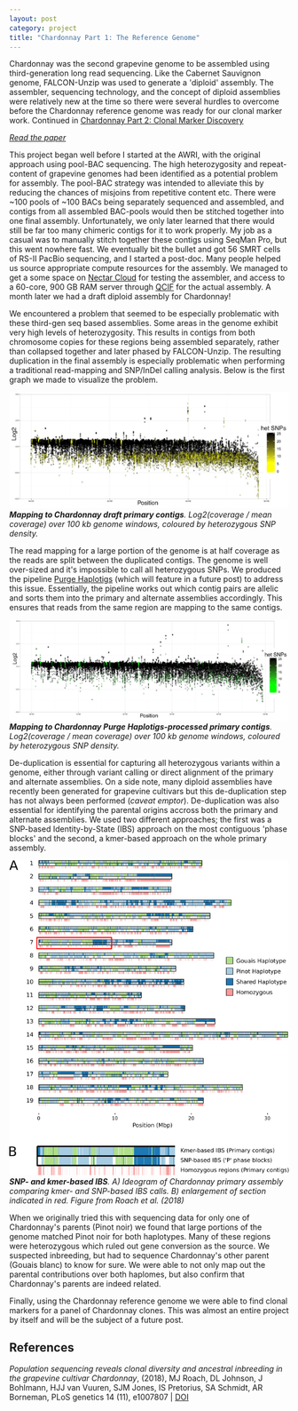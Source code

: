 ```yaml
---
layout: post
category: project
title: "Chardonnay Part 1: The Reference Genome"
---
```


Chardonnay was the second grapevine genome to be assembled using third-generation long read sequencing.
Like the Cabernet Sauvignon genome, FALCON-Unzip was used to generate a 'diploid' assembly.
The assembler, sequencing technology, and the concept of diploid assemblies were relatively new at the time
so there were several hurdles to overcome before the Chardonnay reference genome was ready for our clonal marker work.
Continued in [Chardonnay Part 2: Clonal Marker Discovery](/project/2020/05/26/grapevine-clonal-marker-discovery.html)

[_Read the paper_](https://doi.org/10.1371/journal.pgen.1007807)

This project began well before I started at the AWRI, with the original approach using pool-BAC sequencing.
The high heterozygosity and repeat-content of grapevine genomes had been identified as a potential problem for assembly.
The pool-BAC strategy was intended to alleviate this by reducing the chances of misjoins from repetitive content etc.
There were ~100 pools of ~100 BACs being separately sequenced and assembled,
and contigs from all assembled BAC-pools would then be stitched together into one final assembly.
Unfortunately, we only later learned that there would still be far too many chimeric contigs for it to work properly.
My job as a casual was to manually stitch together these contigs using SeqMan Pro, but this went nowhere fast.
We eventually bit the bullet and got 56 SMRT cells of RS-II PacBio sequencing, and I started a post-doc.
Many people helped us source appropriate compute resources for the assembly.
We managed to get a some space on [Nectar Cloud](nectar.org.au) for testing the assembler, and access to a 60-core, 900 GB RAM server through [QCIF](https://www.qcif.edu.au/) for the actual assembly.
A month later we had a draft diploid assembly for Chardonnay!

We encountered a problem that seemed to be especially problematic with these third-gen seq based assemblies.
Some areas in the genome exhibit very high levels of heterozygosity.
This results in contigs from both chromosome copies for these regions being assembled separately,
rather than collapsed together and later phased by FALCON-Unzip.
The resulting duplication in the final assembly is especially problematic when performing a traditional read-mapping and SNP/InDel calling analysis.
Below is the first graph we made to visualize the problem.

![](/assets/images/chardonnay-pre-purged.png)
___Mapping to Chardonnay draft primary contigs__. Log2(coverage / mean coverage) over 100 kb genome windows, coloured by heterozygous SNP density._

The read mapping for a large portion of the genome is at half coverage as the reads are split between the duplicated contigs.
The genome is well over-sized and it's impossible to call all heterozygous SNPs.
We produced the pipeline [Purge Haplotigs](https://doi.org/10.1186/s12859-018-2485-7) (which will feature in a future post) to address this issue.
Essentially, the pipeline works out which contig pairs are allelic and sorts them into the primary and alternate assemblies accordingly.
This ensures that reads from the same region are mapping to the same contigs.

![](/assets/images/chardonnay-post-purged.png)
___Mapping to Chardonnay Purge Haplotigs-processed primary contigs__. Log2(coverage / mean coverage) over 100 kb genome windows, coloured by heterozygous SNP density._

De-duplication is essential for capturing all heterozygous variants within a genome, either through variant calling or direct alignment of the primary and alternate assemblies.
On a side note, many diploid assemblies have recently been generated for grapevine cultivars but this de-duplication step has not always been performed (_caveat emptor_).
De-duplication was also essential for identifying the parental origins accross both the primary and alternate assemblies.
We used two different approaches; the first was a SNP-based Identity-by-State (IBS) approach on the most contiguous 'phase blocks'
and the second, a kmer-based approach on the whole primary assembly.

![](/assets/images/chardonnay-kmer-ibs.png)
___SNP- and kmer-based IBS__.
A) Ideogram of Chardonnay primary assembly comparing kmer- and SNP-based IBS calls.
B) enlargement of section indicated in red. Figure from Roach et al. (2018)_

When we originally tried this with sequencing data for only one of Chardonnay's parents (Pinot noir) we found that large portions of the genome matched Pinot noir for both haplotypes.
Many of these regions were heterozygous which ruled out gene conversion as the source.
We suspected inbreeding, but had to sequence Chardonnay's other parent (Gouais blanc) to know for sure.
We were able to not only map out the parental contributions over both haplomes, but also confirm that Chardonnay's parents are indeed related.

Finally, using the Chardonnay reference genome we were able to find clonal markers for a panel of Chardonnay clones.
This was almost an entire project by itself and will be the subject of a future post.

## References

_Population sequencing reveals clonal diversity and ancestral inbreeding in the grapevine cultivar Chardonnay_,
(2018),
MJ Roach, DL Johnson, J Bohlmann, HJJ van Vuuren, SJM Jones, IS Pretorius, SA Schmidt, AR Borneman,
PLoS genetics 14 (11), e1007807 |
[DOI](https://doi.org/10.1371/journal.pgen.1007807)



